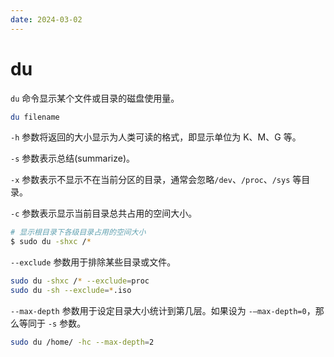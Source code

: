 ```yaml
---
date: 2024-03-02
---
```


# du

`du` 命令显示某个文件或目录的磁盘使用量。

```bash
du filename
```

`-h` 参数将返回的大小显示为人类可读的格式，即显示单位为 K、M、G 等。

`-s` 参数表示总结(summarize)。

`-x` 参数表示不显示不在当前分区的目录，通常会忽略`/dev`、`/proc`、`/sys` 等目录。

`-c` 参数表示显示当前目录总共占用的空间大小。

```bash
# 显示根目录下各级目录占用的空间大小
$ sudo du -shxc /*
```

`--exclude` 参数用于排除某些目录或文件。

```bash
sudo du -shxc /* --exclude=proc
sudo du -sh --exclude=*.iso
```

`--max-depth` 参数用于设定目录大小统计到第几层。如果设为 `-–max-depth=0`，那么等同于 `-s` 参数。

```bash
sudo du /home/ -hc --max-depth=2
```
